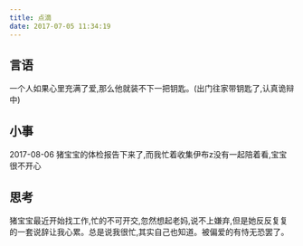 ```yaml
---
title: 点滴
date: 2017-07-05 11:34:19
---
```


## 言语

一个人如果心里充满了爱,那么他就装不下一把钥匙。(出门往家带钥匙了,认真诡辩中)
## 小事
2017-08-06 猪宝宝的体检报告下来了,而我忙着收集伊布z没有一起陪着看,宝宝很不开心

## 思考
猪宝宝最近开始找工作,忙的不可开交,忽然想起老妈,说不上嫌弃,但是她反反复复的一套说辞让我心累。总是说我很忙,其实自己也知道。被偏爱的有恃无恐罢了。